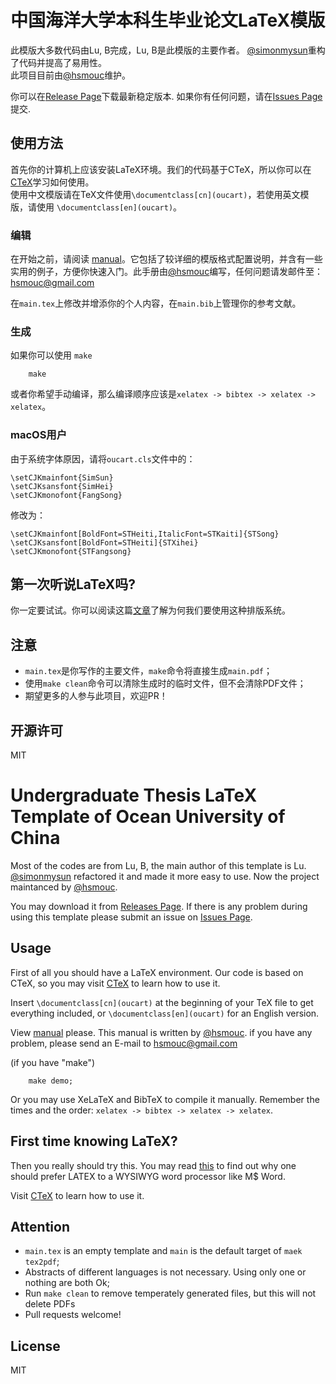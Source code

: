 # 中国海洋大学本科生毕业论文LaTeX模版
此模版大多数代码由Lu, B完成，Lu, B是此模版的主要作者。   [@simonmysun](https://github.com/simonmysun)重构了代码并提高了易用性。  
此项目目前由[@hsmouc](https://github.com/Hsmouc)维护。

你可以在[Release Page](https://github.com/OSOUC/UndergraduateThesisLaTeXTemplate/releases)下载最新稳定版本. 如果你有任何问题，请在[Issues Page](https://github.com/OSOUC/UndergraduateThesisLaTeXTemplate/issues)提交. 

## 使用方法
首先你的计算机上应该安装LaTeX环境。我们的代码基于CTeX，所以你可以在[CTeX](http://www.ctex.org/HomePage)学习如何使用。  
使用中文模版请在TeX文件使用`\documentclass[cn](oucart)`，若使用英文模版，请使用 `\documentclass[en](oucart)`。 
### 编辑
在开始之前，请阅读 [manual](manual.pdf)。它包括了较详细的模版格式配置说明，并含有一些实用的例子，方便你快速入门。此手册由[@hsmouc](https://github.com/Hsmouc)编写，任何问题请发邮件至：<hsmouc@gmail.com> 

在`main.tex`上修改并增添你的个人内容，在`main.bib`上管理你的参考文献。  
### 生成
如果你可以使用 `make`

```
    make
```

或者你希望手动编译，那么编译顺序应该是`xelatex -> bibtex -> xelatex -> xelatex`。

### macOS用户
由于系统字体原因，请将`oucart.cls`文件中的：
```
\setCJKmainfont{SimSun}
\setCJKsansfont{SimHei}
\setCJKmonofont{FangSong}
```
修改为：
```
\setCJKmainfont[BoldFont=STHeiti,ItalicFont=STKaiti]{STSong}
\setCJKsansfont[BoldFont=STHeiti]{STXihei}
\setCJKmonofont{STFangsong}
```
## 第一次听说LaTeX吗? 
你一定要试试。你可以阅读这篇[文章](http://nitens.org/taraborelli/latex)了解为何我们要使用这种排版系统。


## 注意

* `main.tex`是你写作的主要文件，`make`命令将直接生成`main.pdf`；  
* 使用`make clean`命令可以清除生成时的临时文件，但不会清除PDF文件；  
* 期望更多的人参与此项目，欢迎PR！ 

## 开源许可
MIT
# Undergraduate Thesis LaTeX Template of Ocean University of China
Most of the codes are from Lu, B, the main author of this template is Lu. [@simonmysun](https://github.com/simonmysun) refactored it and made it more easy to use. Now the project maintanced by [@hsmouc](https://github.com/hsmouc).

You may download it from [Releases Page](https://github.com/OSOUC/UndergraduateThesisLaTeXTemplate/releases). If there is any problem during using this template please submit an issue on [Issues Page](https://github.com/OSOUC/UndergraduateThesisLaTeXTemplate/issues). 

## Usage
First of all you should have a LaTeX environment. Our code is based on CTeX, so you may visit [CTeX](http://www.ctex.org/HomePage) to learn how to use it.

Insert `\documentclass[cn](oucart)` at the beginning of your TeX file to get everything included, or `\documentclass[en](oucart)` for an English version. 

View [manual](manual.pdf) please. This manual is written by [@hsmouc](https://github.com/Hsmouc). if you have any problem, please send an E-mail to <hsmouc@gmail.com> 

(if you have "make")

```
    make demo;
```

Or you may use XeLaTeX and BibTeX to compile it manually. Remember the times and the order: `xelatex -> bibtex -> xelatex -> xelatex`. 

## First time knowing LaTeX? 
Then you really should try this. You may read [this](http://nitens.org/taraborelli/latex) to find out why one should prefer LATEX to a WYSIWYG word processor like M$ Word.

Visit [CTeX](http://www.ctex.org/HomePage) to learn how to use it.

## Attention

* `main.tex` is an empty template and `main` is the default target of `maek tex2pdf`; 
* Abstracts of different languages is not necessary. Using only one or nothing are both Ok;
* Run `make clean` to remove temperately generated files, but this will not delete PDFs
* Pull requests welcome! 

## License
MIT